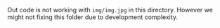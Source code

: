 Out code is not working with `img/img.jpg` in this directory.
However we might not fixing this folder due to development complexity.
